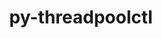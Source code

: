 ---
title: "py-threadpoolctl"
layout: cache
categories: [package, v0.19]
meta: {"versions": ["3.1.0"], "compilers": ["gcc@=11.1.0", "gcc@=7.3.1", "oneapi@=2022.1.0"], "oss": ["amzn2", "ubuntu20.04"], "platforms": ["linux"], "targets": ["x86_64", "x86_64_v3"], "stacks": ["e4s", "e4s-oneapi", "ml-cpu", "ml-cuda", "ml-rocm"], "num_specs": 3, "num_specs_by_stack": {"ml-cuda": 1, "ml-rocm": 1, "ml-cpu": 1, "e4s": 1, "e4s-oneapi": 1}}
spec_details: [{"hash": "ywzwpqxe2tkzln4zrucmcyqpixtk45el", "compiler": "gcc@=7.3.1", "versions": ["3.1.0"], "os": "amzn2", "platform": "linux", "target": "x86_64_v3", "variants": ["build_system=python_pip"], "stacks": ["ml-cuda", "ml-rocm", "ml-cpu"], "size": "-", "tarball": "https://binaries.spack.io/releases/v0.19/build_cache/linux-amzn2-x86_64_v3/gcc-7.3.1/py-threadpoolctl-3.1.0/linux-amzn2-x86_64_v3-gcc-7.3.1-py-threadpoolctl-3.1.0-ywzwpqxe2tkzln4zrucmcyqpixtk45el.spack"}, {"hash": "3fq6if3gqcpnaqnvxqxpyusflpqjtjxo", "compiler": "gcc@=11.1.0", "versions": ["3.1.0"], "os": "ubuntu20.04", "platform": "linux", "target": "x86_64", "variants": ["build_system=python_pip"], "stacks": ["e4s"], "size": "-", "tarball": "https://binaries.spack.io/releases/v0.19/build_cache/linux-ubuntu20.04-x86_64/gcc-11.1.0/py-threadpoolctl-3.1.0/linux-ubuntu20.04-x86_64-gcc-11.1.0-py-threadpoolctl-3.1.0-3fq6if3gqcpnaqnvxqxpyusflpqjtjxo.spack"}, {"hash": "xvmhldfuuecyxuhoztolas4yuy7m56vw", "compiler": "oneapi@=2022.1.0", "versions": ["3.1.0"], "os": "ubuntu20.04", "platform": "linux", "target": "x86_64", "variants": ["build_system=python_pip"], "stacks": ["e4s-oneapi"], "size": "-", "tarball": "https://binaries.spack.io/releases/v0.19/build_cache/linux-ubuntu20.04-x86_64/oneapi-2022.1.0/py-threadpoolctl-3.1.0/linux-ubuntu20.04-x86_64-oneapi-2022.1.0-py-threadpoolctl-3.1.0-xvmhldfuuecyxuhoztolas4yuy7m56vw.spack"}]
---